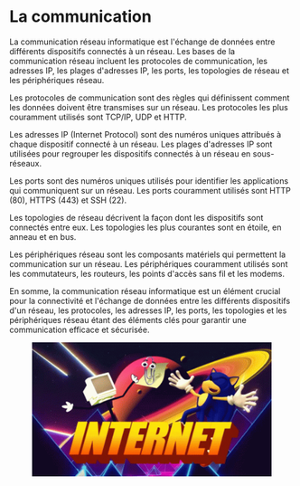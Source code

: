 # La communication

La communication réseau informatique est l'échange de données entre différents dispositifs connectés à un réseau. Les bases de la communication réseau incluent les protocoles de communication, les adresses IP, les plages d'adresses IP, les ports, les topologies de réseau et les périphériques réseau.

Les protocoles de communication sont des règles qui définissent comment les données doivent être transmises sur un réseau. Les protocoles les plus couramment utilisés sont TCP/IP, UDP et HTTP.

Les adresses IP (Internet Protocol) sont des numéros uniques attribués à chaque dispositif connecté à un réseau. Les plages d'adresses IP sont utilisées pour regrouper les dispositifs connectés à un réseau en sous-réseaux.

Les ports sont des numéros uniques utilisés pour identifier les applications qui communiquent sur un réseau. Les ports couramment utilisés sont HTTP (80), HTTPS (443) et SSH (22).

Les topologies de réseau décrivent la façon dont les dispositifs sont connectés entre eux. Les topologies les plus courantes sont en étoile, en anneau et en bus.

Les périphériques réseau sont les composants matériels qui permettent la communication sur un réseau. Les périphériques couramment utilisés sont les commutateurs, les routeurs, les points d'accès sans fil et les modems.

En somme, la communication réseau informatique est un élément crucial pour la connectivité et l'échange de données entre les différents dispositifs d'un réseau, les protocoles, les adresses IP, les ports, les topologies et les périphériques réseau étant des éléments clés pour garantir une communication efficace et sécurisée.

<figure><img src="../../../.gitbook/assets/smg4-sonic.gif" alt=""><figcaption></figcaption></figure>
